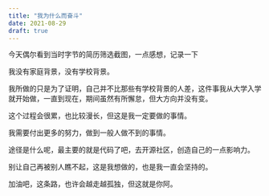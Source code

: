 ```yaml
---
title: "我为什么而奋斗"
date: 2021-08-29
draft: true
---
```

今天偶尔看到当时字节的简历筛选截图，一点感想，记录一下

我没有家庭背景，没有学校背景。

我所做的只是为了证明，自己并不比那些有学校背景的人差，这件事我从大学入学就开始做，一直到现在，期间虽然有所懈怠，但大方向并没有变。

这个过程会很累，也比较漫长，但这是我一定要做的事情。

我需要付出更多的努力，做到一般人做不到的事情。

途径是什么呢，最主要的就是代码了吧，去开源社区，创造自己的一点影响力。

别让自己再被别人瞧不起，这是我想做的，也是我一直会坚持的。

加油吧，这条路，也许会越走越孤独，但这就是你阿。
